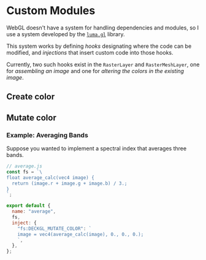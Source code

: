 # Custom Modules

WebGL doesn't have a system for handling dependencies and modules, so I use a
system developed by the [`luma.gl`][luma.gl] library.

This system works by defining _hooks_ designating where the code can be
modified, and _injections_ that insert custom code into those hooks.

Currently, two such hooks exist in the `RasterLayer` and `RasterMeshLayer`,
one for _assembling an image_ and one for _altering the colors in the existing
image_.

## Create color

## Mutate color

### Example: Averaging Bands

Suppose you wanted to implement a spectral index that averages three bands.

```js
// average.js
const fs = `\
float average_calc(vec4 image) {
  return (image.r + image.g + image.b) / 3.;
}
`;

export default {
  name: "average",
  fs,
  inject: {
    "fs:DECKGL_MUTATE_COLOR": `
    image = vec4(average_calc(image), 0., 0., 0.);
    `,
  },
};
```

[luma.gl]: https://luma.gl
